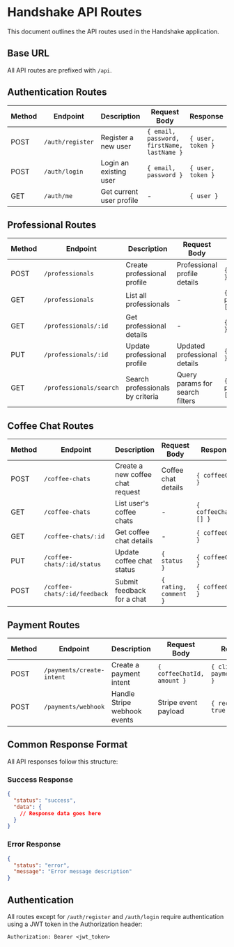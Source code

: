 # Handshake API Routes

This document outlines the API routes used in the Handshake application.

## Base URL

All API routes are prefixed with `/api`.

## Authentication Routes

| Method | Endpoint        | Description                | Request Body                              | Response                                |
|--------|-----------------|----------------------------|-------------------------------------------|----------------------------------------|
| POST   | `/auth/register`| Register a new user        | `{ email, password, firstName, lastName }`| `{ user, token }`                       |
| POST   | `/auth/login`   | Login an existing user     | `{ email, password }`                     | `{ user, token }`                       |
| GET    | `/auth/me`      | Get current user profile   | -                                         | `{ user }`                              |

## Professional Routes

| Method | Endpoint                | Description                      | Request Body                     | Response                      |
|--------|-------------------------|----------------------------------|----------------------------------|-------------------------------|
| POST   | `/professionals`        | Create professional profile      | Professional profile details     | `{ professional }`            |
| GET    | `/professionals`        | List all professionals           | -                                | `{ professionals: [] }`       |
| GET    | `/professionals/:id`    | Get professional details         | -                                | `{ professional }`            |
| PUT    | `/professionals/:id`    | Update professional profile      | Updated professional details     | `{ professional }`            |
| GET    | `/professionals/search` | Search professionals by criteria | Query params for search filters  | `{ professionals: [] }`       |

## Coffee Chat Routes

| Method | Endpoint                   | Description                     | Request Body                    | Response                     |
|--------|-----------------------------|----------------------------------|----------------------------------|------------------------------|
| POST   | `/coffee-chats`             | Create a new coffee chat request | Coffee chat details              | `{ coffeeChat }`             |
| GET    | `/coffee-chats`             | List user's coffee chats         | -                                | `{ coffeeChats: [] }`        |
| GET    | `/coffee-chats/:id`         | Get coffee chat details          | -                                | `{ coffeeChat }`             |
| PUT    | `/coffee-chats/:id/status`  | Update coffee chat status        | `{ status }`                     | `{ coffeeChat }`             |
| POST   | `/coffee-chats/:id/feedback`| Submit feedback for a chat       | `{ rating, comment }`            | `{ coffeeChat }`             |

## Payment Routes

| Method | Endpoint                      | Description                     | Request Body                    | Response                         |
|--------|-------------------------------|----------------------------------|----------------------------------|---------------------------------|
| POST   | `/payments/create-intent`     | Create a payment intent          | `{ coffeeChatId, amount }`      | `{ clientSecret, paymentIntentId }` |
| POST   | `/payments/webhook`           | Handle Stripe webhook events     | Stripe event payload            | `{ received: true }`             |

## Common Response Format

All API responses follow this structure:

### Success Response

```json
{
  "status": "success",
  "data": {
    // Response data goes here
  }
}
```

### Error Response

```json
{
  "status": "error",
  "message": "Error message description"
}
```

## Authentication

All routes except for `/auth/register` and `/auth/login` require authentication using a JWT token in the Authorization header:

```
Authorization: Bearer <jwt_token>
``` 